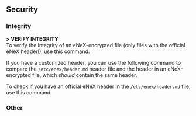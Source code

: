 ## Security
### Integrity
**> VERIFY INTEGRITY**<br>
To verify the integrity of an eNeX-encrypted file (only files with the official eNeX header!), use this command:
<!--```bash
echo -n "file: "; read filename; content=$(cat "$filename" || echo "CC"); header="\#\!/bin/bash\nif ! command -v openssl >/dev/null 2>&1; then echo \"OpenSSL is not installed. Please install it and try again.\"; exit 1; fi; if [ ! -d \"/etc/enex\" ]; then mkdir /etc/enex || echo \"error: could not create directory /etc/enex\"; fi; if [ ! -d \"/etc/enex/temp\" ]; then mkdir /etc/enex/temp || echo \"error: could not make directory /etc/enex/temp\"; fi; filepath=$(realpath \"$0\"); fullcontent=$(cat $filepath); content=\"${fullcontent#*\<content\>}\"; content=\"${content%%\<\/content\>*}\"; filename=$(cat /dev/urandom | tr -dc 'a-zA-Z0-9' | fold -w 100 | head -n 1); temp_file=\"/etc/enex/temp/${filename}.XXXXXXXXX\"; touch \"$temp_file\"; trap 'rm -f \"$temp_file\"' EXIT; chmod +x $temp_file; password=\"${fullcontent#*\<password\>}\"; password=\"${password%%\<\/password\>*}\"; if [[ \"$password\" == \"\" ]]; then echo -n \"password: \"; read -s password; fi; content_file=\"/etc/enex/temp/content.${filename}.XXXXXXXX\"; touch \"$content_file\"; echo \"$content\" > \"$content_file\"; openssl aes-256-cbc -a -d -salt -pbkdf2 -in \"$content_file\" -out \"$temp_file\" -pass pass:\"$password\" || echo \"ERROR: DECRYPTION FAILED.\"; \"$temp_file\"; rm \"$temp_file\" || echo \"ERROR: TEMPORARY FILE COULD NOT BE REMOVED. PLEASE REMOVE IT MANUALLY: rm -f ${temp_file}\"; rm \"$content_file\" || echo \"ERROR: TEMPORARY CONTENT FILE COULD NOT BE REMOVED. PLEASE REMOVE IT MANUALLY: rm -f ${content_file}\"; exit"; if [[ "$content" == "${header}"* ]]; then echo "HEADER_INTEGRITY_VERIFIED"; elif [[ "$content" == "CC" ]]; then echo "HEADER_INTEGRITY_COULD_NOT_BE_VERIFIED"; else echo "HEADER_INTEGRITY_FAILED"; fi; exit
```-->
If you have a customized header, you can use the following command to compare the `/etc/enex/header.md` header file and the header in an eNeX-encrypted file, which *should* contain the same header.
<!--```bash
echo -n "file: "; read filename; content=$(cat "$filename" || echo "CC"); header=$(cat /etc/enex/header.md); if [[ "$content" == "${header}"* ]]; then echo "HEADERS_MATCH"; echo "THE INTEGRITY OF THE /etc/enex/header.md FILE CANNOT BE VERIFIED! IF YOU HAVE TAMPERED WITH THE HEADER IN ANY WAY, YOU ARE RESPONSIBLE FOR ITS INTEGRITY AS IT CANNOT BE OFFICIALLY VERIFIED."; else echo "HEADERS_DO_NOT_MATCH"; fi; exit
```-->
To check if you have an official eNeX header in the `/etc/enex/header.md` file, use this command:
<!--```bash
content=$(cat /etc/enex/header.md || echo "CC"); header="\#\!/bin/bash\nif ! command -v openssl >/dev/null 2>&1; then echo \"OpenSSL is not installed. Please install it and try again.\"; exit 1; fi; if [ ! -d \"/etc/enex\" ]; then mkdir /etc/enex || echo \"error: could not create directory /etc/enex\"; fi; if [ ! -d \"/etc/enex/temp\" ]; then mkdir /etc/enex/temp || echo \"error: could not make directory /etc/enex/temp\"; fi; filepath=$(realpath \"$0\"); fullcontent=$(cat $filepath); content=\"${fullcontent#*\<content\>}\"; content=\"${content%%\<\/content\>*}\"; filename=$(cat /dev/urandom | tr -dc 'a-zA-Z0-9' | fold -w 100 | head -n 1); temp_file=\"/etc/enex/temp/${filename}.XXXXXXXXX\"; touch \"$temp_file\"; trap 'rm -f \"$temp_file\"' EXIT; chmod +x $temp_file; password=\"${fullcontent#*\<password\>}\"; password=\"${password%%\<\/password\>*}\"; if [[ \"$password\" == \"\" ]]; then echo -n \"password: \"; read -s password; fi; content_file=\"/etc/enex/temp/content.${filename}.XXXXXXXX\"; touch \"$content_file\"; echo \"$content\" > \"$content_file\"; openssl aes-256-cbc -a -d -salt -pbkdf2 -in \"$content_file\" -out \"$temp_file\" -pass pass:\"$password\" || echo \"ERROR: DECRYPTION FAILED.\"; \"$temp_file\"; rm \"$temp_file\" || echo \"ERROR: TEMPORARY FILE COULD NOT BE REMOVED. PLEASE REMOVE IT MANUALLY: rm -f ${temp_file}\"; rm \"$content_file\" || echo \"ERROR: TEMPORARY CONTENT FILE COULD NOT BE REMOVED. PLEASE REMOVE IT MANUALLY: rm -f ${content_file}\"; exit"; if [[ "$content" == "${header}"* ]]; then echo "HEADER_INTEGRITY_VERIFIED"; elif [[ "$content" == "CC" ]]; then echo "HEADER_INTEGRITY_COULD_NOT_BE_VERIFIED"; else echo "HEADER_INTEGRITY_FAILED"; echo "!!!THIS HEADER HAS BEEN TAMPERED WITH!!!" fi; exit
```-->
### Other
